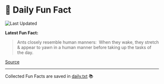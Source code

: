 # 🌟 Daily Fun Fact

![Last Updated](https://img.shields.io/badge/Last_Updated-2025_06_05-blue?style=flat-square)

**Latest Fun Fact:**

> Ants closely resemble human manners:  When they wake, they stretch & appear to yawn in a human manner before taking up the tasks of the day.

[Source](http://www.djtech.net/humor/useless_facts.htm)

---

Collected Fun Facts are saved in [daily.txt](daily.txt) 📚
